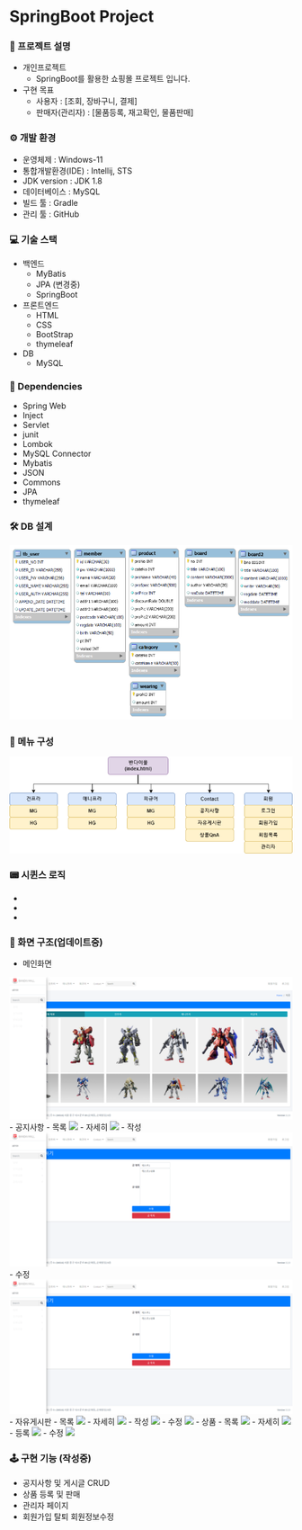 # SpringBoot Project

### 📢 프로젝트 설명
- 개인프로젝트<br>
    - SpringBoot를 활용한 쇼핑몰 프로젝트 입니다.
- 구현 목표<br>
    - 사용자 : [조회, 장바구니, 결제]
    - 판매자(관리자) : [물품등록, 재고확인, 물품판매]

### ⚙ 개발 환경
- 운영체제 : Windows-11
- 통합개발환경(IDE) : Intellij, STS
- JDK version : JDK 1.8
- 데이터베이스 : MySQL
- 빌드 툴 : Gradle
- 관리 툴 : GitHub

### 💻 기술 스택
- 백엔드
    - MyBatis
    - JPA (변경중)
    - SpringBoot
- 프론트엔드<br>
    - HTML
    - CSS
    - BootStrap
    - thymeleaf
- DB<br>
    - MySQL

### 🔌 Dependencies
- Spring Web
- Inject
- Servlet
- junit
- Lombok
- MySQL Connector
- Mybatis
- JSON
- Commons
- JPA
- thymeleaf

### 🛠 DB 설계
<img src="./readmeImg/pro05ERD.png">

### 📜 메뉴 구성
<img src="./readmeImg/menu.png">

### 📟 시퀸스 로직
- 
- 
- 

### 🎥 화면 구조(업데이트중)
- 메인화면
<img src="./readmeImg/main.png">
- 공지사항
  - 목록
  <img src="./readmeImg/noticeList.png">
  - 자세히
  <img src="./readmeImg/notcieDetail.png">
  - 작성
  <img src="./readmeImg/noticeUpdate.png">
  - 수정
  <img src="./readmeImg/noticeUpdate.png">
- 자유게시판
  - 목록
  <img src="./readmeImg/freeList.png">
  - 자세히
  <img src="./readmeImg/freeDetail.png">
  - 작성
  <img src="./readmeImg/freeInsert.png">
  - 수정
  <img src="./readmeImg/freeUpdate.png">
- 상품
  - 목록
  <img src="./readmeImg/productList.png">
  - 자세히
  <img src="./readmeImg/productDetail.png">
  - 등록
  <img src="./readmeImg/productInsert.png">
  - 수정
  <img src="./readmeImg/productUpdate.png">

### 🕹 구현 기능 (작성중)
- 공지사항 및 게시글 CRUD
- 상품 등록 및 판매
- 관리자 페이지
- 회원가입 탈퇴 회원정보수정